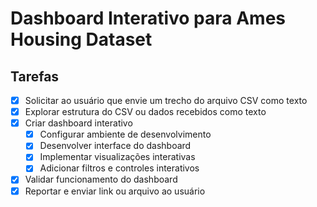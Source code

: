 # Dashboard Interativo para Ames Housing Dataset

## Tarefas

- [x] Solicitar ao usuário que envie um trecho do arquivo CSV como texto
- [x] Explorar estrutura do CSV ou dados recebidos como texto
- [x] Criar dashboard interativo
  - [x] Configurar ambiente de desenvolvimento
  - [x] Desenvolver interface do dashboard
  - [x] Implementar visualizações interativas
  - [x] Adicionar filtros e controles interativos
- [x] Validar funcionamento do dashboard
- [x] Reportar e enviar link ou arquivo ao usuário
